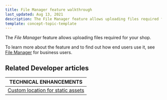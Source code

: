 ```yaml
---
title: File Manager feature walkthrough
last_updated: Aug 13, 2021
description: The File Manager feature allows uploading files required for your shop.
template: concept-topic-template
---
```


The _File Manager_ feature allows uploading files required for your shop.


To learn more about the feature and to find out how end users use it, see [File Manager](/docs/scos/user/features/{{page.version}}/file-manager-feature-overview/file-manager-feature-overview.html) for business users.



## Related Developer articles

| TECHNICAL ENHANCEMENTS |
|---------|
|[Custom location for static assets](https://docs.spryker.com/docs/scos/dev/technical-enhancement-integration-guides/integrating-custom-location-for-static-assets.html) |
